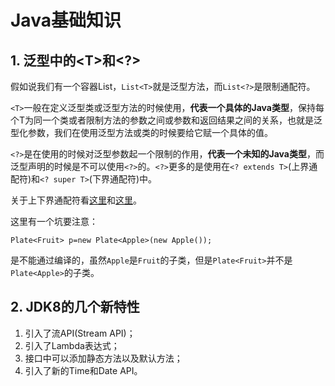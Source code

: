 # Java基础知识

## 1. 泛型中的\<T>和<?>

假如说我们有一个容器List，`List<T>`就是泛型方法，而`List<?>`是限制通配符。

`<T>`一般在定义泛型类或泛型方法的时候使用，**代表一个具体的Java类型**，保持每个T为同一个类或者限制方法的参数之间或参数和返回结果之间的关系，也就是泛型化参数，我们在使用泛型方法或类的时候要给它赋一个具体的值。

`<?>`是在使用的时候对泛型参数起一个限制的作用，**代表一个未知的Java类型**，而泛型声明的时候是不可以使用`<?>`的。`<?>`更多的是使用在`<? extends T>`(上界通配符)和`<? super T>`(下界通配符)中。

关于上下界通配符看[这里](https://www.zhihu.com/question/20400700/answer/117464182)和[这里](https://www.zhihu.com/question/31429113)。

这里有一个坑要注意：

	Plate<Fruit> p=new Plate<Apple>(new Apple());

是不能通过编译的，虽然`Apple`是`Fruit`的子类，但是`Plate<Fruit>`并不是`Plate<Apple>`的子类。

## 2. JDK8的几个新特性

1. 引入了流API(Stream API)；
2. 引入了Lambda表达式；
3. 接口中可以添加静态方法以及默认方法；
4. 引入了新的Time和Date API。